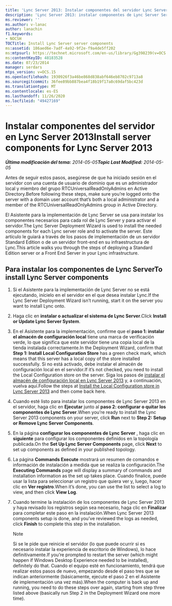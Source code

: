 ```yaml
---
title: 'Lync Server 2013: Instalar componentes del servidor Lync Server'
description: 'Lync Server 2013: instalar componentes de Lync Server Server.'
ms.reviewer: ''
ms.author: v-lanac
author: lanachin
f1.keywords:
- NOCSH
TOCTitle: Install Lync Server server components
ms:assetid: 186aed6e-7adf-4a92-9f2e-f9a4de5ff202
ms:mtpsurl: https://technet.microsoft.com/en-us/library/Gg398239(v=OCS.15)
ms:contentKeyID: 48183528
ms.date: 07/23/2014
manager: serdars
mtps_version: v=OCS.15
ms.openlocfilehash: 1930926f3a46be868d838abf646eb8702c9713a8
ms.sourcegitcommit: 36fee89bb887bea4f18b19f17a8c69daf5bc423d
ms.translationtype: MT
ms.contentlocale: es-ES
ms.lasthandoff: 11/26/2020
ms.locfileid: "49427169"
---
```

# <a name="install-server-components-for-lync-server-2013"></a><span data-ttu-id="e858e-103">Instalar componentes del servidor en Lync Server 2013</span><span class="sxs-lookup"><span data-stu-id="e858e-103">Install server components for Lync Server 2013</span></span>

<div data-xmlns="http://www.w3.org/1999/xhtml">

<div class="topic" data-xmlns="http://www.w3.org/1999/xhtml" data-msxsl="urn:schemas-microsoft-com:xslt" data-cs="https://msdn.microsoft.com/">

<div data-asp="https://msdn2.microsoft.com/asp">



</div>

<div id="mainSection">

<div id="mainBody"><span data-ttu-id="e858e-104">

<span> </span></span><span class="sxs-lookup"><span data-stu-id="e858e-104">

<span> </span></span></span>

<span data-ttu-id="e858e-105">_**Última modificación del tema:** 2014-05-05_</span><span class="sxs-lookup"><span data-stu-id="e858e-105">_**Topic Last Modified:** 2014-05-05_</span></span>

<span data-ttu-id="e858e-106">Antes de seguir estos pasos, asegúrese de que ha iniciado sesión en el servidor con una cuenta de usuario de dominio que es un administrador local y miembro del grupo RTCUniversalReadOnlyAdmins en Active Directory.</span><span class="sxs-lookup"><span data-stu-id="e858e-106">Before following these steps, make sure you’re logged onto the server with a domain user account that’s both a local administrator and a member of the RTCUniversalReadOnlyAdmins group in Active Directory.</span></span>

<span data-ttu-id="e858e-107">El Asistente para la implementación de Lync Server se usa para instalar los componentes necesarios para cada rol de Lync Server y para activar el servidor.</span><span class="sxs-lookup"><span data-stu-id="e858e-107">The Lync Server Deployment Wizard is used to install the needed components for each Lync server role and to activate the server.</span></span> <span data-ttu-id="e858e-108">Este artículo le guiará a través de los pasos de implementación de un servidor Standard Edition o de un servidor front-end en su infraestructura de Lync.</span><span class="sxs-lookup"><span data-stu-id="e858e-108">This article walks you through the steps of deploying a Standard Edition server or a Front End Server in your Lync infrastructure.</span></span>

<div>

## <a name="to-install-lync-server-components"></a><span data-ttu-id="e858e-109">Para instalar los componentes de Lync Server</span><span class="sxs-lookup"><span data-stu-id="e858e-109">To install Lync Server components</span></span>

1.  <span data-ttu-id="e858e-110">Si el Asistente para la implementación de Lync Server no se está ejecutando, inícielo en el servidor en el que desea instalar Lync.</span><span class="sxs-lookup"><span data-stu-id="e858e-110">If the Lync Server Deployment Wizard isn’t running, start it on the server you want to install Lync onto.</span></span>

2.  <span data-ttu-id="e858e-111">Haga clic en **instalar o actualizar el sistema de Lync Server**.</span><span class="sxs-lookup"><span data-stu-id="e858e-111">Click **Install or Update Lync Server System**.</span></span>

3.  <span data-ttu-id="e858e-112">En el Asistente para la implementación, confirme que el **paso 1: instalar el almacén de configuración local** tiene una marca de verificación verde, lo que significa que este servidor tiene una copia local de la tienda instalada correctamente.</span><span class="sxs-lookup"><span data-stu-id="e858e-112">In the Deployment Wizard, confirm that **Step 1: Install Local Configuration Store** has a green check mark, which means that this server has a local copy of the store installed successfully.</span></span> <span data-ttu-id="e858e-113">Si no está activado, debe instalar el almacén de configuración local en el servidor.</span><span class="sxs-lookup"><span data-stu-id="e858e-113">If it’s not checked, you need to install the Local Configuration store on the server.</span></span> <span data-ttu-id="e858e-114">Siga los pasos de [instalar el almacén de configuración local en Lync Server 2013](lync-server-2013-install-the-local-configuration-store.md) y, a continuación, vuelva aquí.</span><span class="sxs-lookup"><span data-stu-id="e858e-114">Follow the steps at [Install the Local Configuration store in Lync Server 2013](lync-server-2013-install-the-local-configuration-store.md) and then come back here.</span></span>

4.  <span data-ttu-id="e858e-115">Cuando esté listo para instalar los componentes de Lync Server 2013 en el servidor, haga clic en **Ejecutar** junto al **paso 2: configurar o quitar los componentes de Lync Server**.</span><span class="sxs-lookup"><span data-stu-id="e858e-115">When you’re ready to install the Lync Server 2013 components on your server, click **Run** next to **Step 2: Setup or Remove Lync Server Components**.</span></span>

5.  <span data-ttu-id="e858e-116">En la página **configurar los componentes de Lync Server** , haga clic en **siguiente** para configurar los componentes definidos en la topología publicada.</span><span class="sxs-lookup"><span data-stu-id="e858e-116">On the **Set Up Lync Server Components** page, click **Next** to set up components as defined in your published topology.</span></span>

6.  <span data-ttu-id="e858e-117">La página **Commands Execute** mostrará un resumen de comandos e información de instalación a medida que se realiza la configuración.</span><span class="sxs-lookup"><span data-stu-id="e858e-117">The **Executing Commands** page will display a summary of commands and installation information as the set up takes place.</span></span> <span data-ttu-id="e858e-118">Cuando finalice, puede usar la lista para seleccionar un registro que quiera ver y, luego, hacer clic en **Ver registro**.</span><span class="sxs-lookup"><span data-stu-id="e858e-118">When it’s done, you can use the list to select a log to view, and then click **View Log**.</span></span>

7.  <span data-ttu-id="e858e-119">Cuando termine la instalación de los componentes de Lync Server 2013 y haya revisado los registros según sea necesario, haga clic en **Finalizar** para completar este paso en la instalación.</span><span class="sxs-lookup"><span data-stu-id="e858e-119">When Lync Server 2013 components setup is done, and you’ve reviewed the logs as needed, click **Finish** to complete this step in the installation.</span></span>
    
    <div>
    

    > [!NOTE]  
    > <span data-ttu-id="e858e-120">Si se le pide que reinicie el servidor (lo que puede ocurrir si es necesario instalar la experiencia de escritorio de Windows), lo hace definitivamente.</span><span class="sxs-lookup"><span data-stu-id="e858e-120">If you’re prompted to restart the server (which might happen if Windows Desktop Experience needed to be installed), definitely do that.</span></span> <span data-ttu-id="e858e-121">Cuando el equipo esté en funcionamiento, tendrá que realizar estos pasos de nuevo, empezando desde el paso tres que se indican anteriormente (básicamente, ejecute el paso 2 en el Asistente de implementación una vez más).</span><span class="sxs-lookup"><span data-stu-id="e858e-121">When the computer is back up and running, you need to do these steps over again, starting from step three listed above (basically run Step 2 in the Deployment Wizard one more time).</span></span>

    
    <span data-ttu-id="e858e-122"></div>

</div>

</div>

<span> </span>

</div>

</div>

</span><span class="sxs-lookup"><span data-stu-id="e858e-122"></div>

</div>

</div>

<span> </span>

</div>

</div>

</span></span></div>

